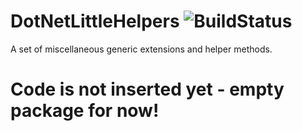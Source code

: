 # DotNetLittleHelpers ![BuildStatus](https://bartosz-jarmuz.visualstudio.com/_apis/public/build/definitions/9d510f38-f192-45e8-bab6-2fc8a2858df1/3/badge)
A set of miscellaneous generic extensions and helper methods.

# Code is not inserted yet - empty package for now!
